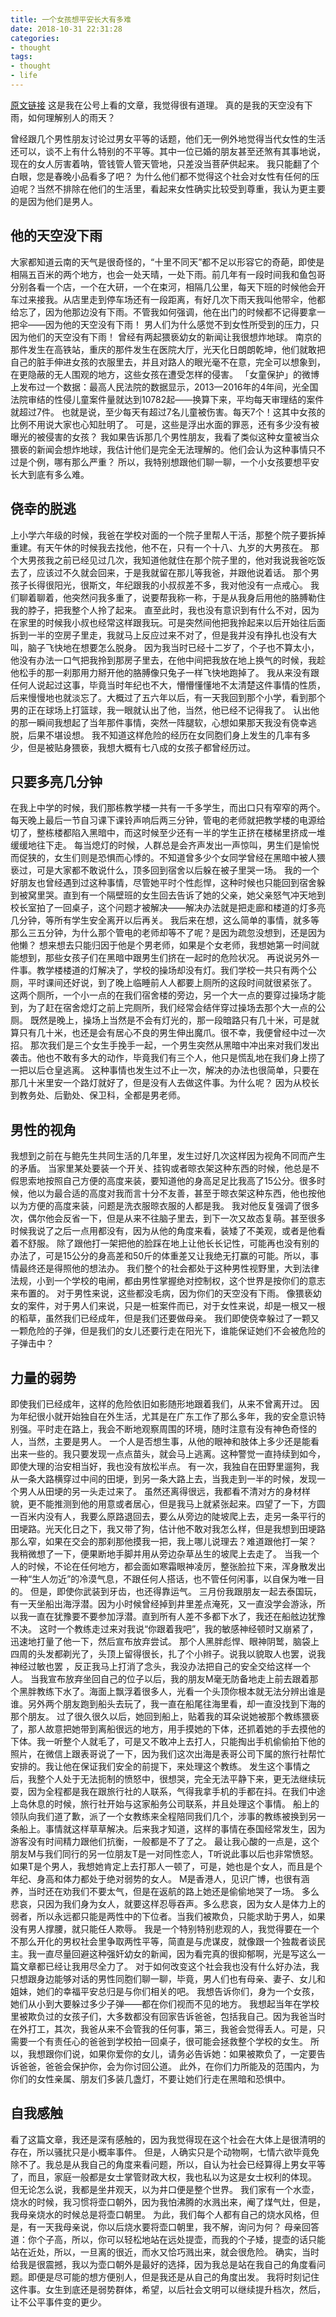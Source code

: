 ```yaml
---
title: 一个女孩想平安长大有多难
date: 2018-10-31 22:31:28
categories:
- thought
tags:
- thought
- life
---
```

[原文链接](https://mp.weixin.qq.com/s/eiGJcMN48gXohzAbGHgzmg)
这是我在公号上看的文章，我觉得很有道理。
真的是我的天空没有下雨，如何理解别人的雨天？
<!-- more -->
曾经跟几个男性朋友讨论过男女平等的话题，他们无一例外地觉得当代女性的生活还可以，谈不上有什么特别的不平等。其中一位已婚的朋友甚至还煞有其事地说，现在的女人厉害着呐，管钱管人管天管地，只差没当菩萨供起来。
我只能翻了个白眼，您是春晚小品看多了吧？
为什么他们都不觉得这个社会对女性有任何的压迫呢？当然不排除在他们的生活里，看起来女性确实比较受到尊重，我认为更主要的是因为他们是男人。
## 他的天空没下雨
大家都知道云南的天气是很奇怪的，“十里不同天”都不足以形容它的奇葩，即使是相隔五百米的两个地方，也会一处天晴，一处下雨。前几年有一段时间我和鱼包哥分别各看一个店，一个在大研，一个在束河，相隔几公里，每天下班的时候他会开车过来接我。从店里走到停车场还有一段距离，有好几次下雨天我叫他带伞，他都给忘了，因为他那边没有下雨。不管我如何强调，他在出门的时候都不记得要拿一把伞——因为他的天空没有下雨！
男人们为什么感觉不到女性所受到的压力，只因为他们的天空没有下雨！
曾经有两起猥亵幼女的新闻让我很想炸地球。
南京的那件发生在高铁站，重庆的那件发生在医院大厅，光天化日朗朗乾坤，他们就敢把自己的脏手伸进女孩的衣服里去，并且对路人的眼光毫不在意，完全可以想象到，在更隐蔽的无人围观的地方，这些女孩在遭受怎样的侵害。
「女童保护」的微博上发布过一个数据：最高人民法院的数据显示，2013—2016年的4年间，光全国法院审结的性侵儿童案件量就达到10782起——换算下来，平均每天审理结的案件就超过7件。
也就是说，至少每天有超过7名儿童被伤害。每天7个！这其中女孩的比例不用说大家也心知肚明了。
可是，这些是浮出水面的罪恶，还有多少没有被曝光的被侵害的女孩？
我如果告诉那几个男性朋友，我看了类似这种女童被当众猥亵的新闻会想炸地球，我估计他们是完全无法理解的。他们会认为这种事情只不过是个例，哪有那么严重？
所以，我特别想跟他们聊一聊，一个小女孩要想平安长大到底有多么难。
## 侥幸的脱逃
上小学六年级的时候，我爸在学校对面的一个院子里帮人干活，那整个院子要拆掉重建。有天午休的时候我去找他，他不在，只有一个十八、九岁的大男孩在。
那个大男孩我之前已经见过几次，我知道他就住在那个院子里的，他对我说我爸吃饭去了，应该过不久就会回来，于是我就留在那儿等我爸，并跟他说着话。
那个男孩子长得很阳光，很斯文，年纪跟我的小叔叔差不多，我对他没有一点戒心。
我们聊着聊着，他突然问我多重了，说要帮我称一称，于是从我身后用他的胳膊勒住我的脖子，把我整个人拎了起来。
直至此时，我也没有意识到有什么不对，因为在家里的时候我小叔也经常这样跟我玩。可是突然间他把我拎起来以后开始往后面拆到一半的空房子里走，我就马上反应过来不对了，但是我并没有挣扎也没有大叫，脑子飞快地在想要怎么脱身。
因为我当时已经十二岁了，个子也不算太小，他没有办法一口气把我拎到那房子里去，在他中间把我放在地上换气的时候，我趁他松手的那一刹那用力掰开他的胳膊像只兔子一样飞快地跑掉了。
我从来没有跟任何人说起过这事，毕竟当时年纪也不大，懵懵懂懂地不太清楚这件事情的性质，后来慢慢地也就淡忘了。大概过了五六年以后，有一天我回到那个小学，看到那个男的正在球场上打篮球，我一眼就认出了他，当然，他已经不记得我了。
认出他的那一瞬间我想起了当年那件事情，突然一阵腿软，心想如果那天我没有侥幸逃脱，后果不堪设想。
我不知道这样危险的经历在女同胞们身上发生的几率有多少，但是被贴身猥亵，我想大概有七八成的女孩子都曾经历过。
## 只要多亮几分钟
在我上中学的时候，我们那栋教学楼一共有一千多学生，而出口只有窄窄的两个。每天晚上最后一节自习课下课铃声响后两三分钟，管电的老师就把教学楼的电源给切了，整栋楼都陷入黑暗中，而这时候至少还有一半的学生正挤在楼梯里挤成一堆缓缓地往下走。
每当熄灯的时候，人群总是会齐声发出一声惊叫，男生们是愉悦而促狭的，女生们则是恐惧而心悸的。不知道曾多少个女同学曾经在黑暗中被人猥亵过，可是大家都不敢说什么，顶多回到宿舍以后躲在被子里哭一场。
我的一个好朋友也曾经遇到过这种事情，尽管她平时个性彪悍，这种时候也只能回到宿舍躲到被窝里哭。直到有一个隔壁班的女生回去告诉了她的父亲，她父亲怒气冲天地到校长室拍了一回桌子，这个问题才被解决——解决办法就是把走廊和楼道的灯多亮几分钟，等所有学生安全离开以后再关。
我后来在想，这么简单的事情，就多等那么三五分钟，为什么那个管电的老师却等不了呢？是因为疏忽没想到，还是因为他懒？
想来想去只能归因于他是个男老师，如果是个女老师，我想她第一时间就能想到，那些女孩子们在黑暗中跟男生们挤在一起时的危险状况。
再说说另外一件事。教学楼楼道的灯解决了，学校的操场却没有灯。我们学校一共只有两个公厕，平时课间还好说，到了晚上临睡前人人都要上厕所的这段时间就很紧张了。
这两个厕所，一个小一点的在我们宿舍楼的旁边，另一个大一点的要穿过操场才能到，为了赶在宿舍熄灯之前上完厕所，我们经常会结伴穿过操场去那个大一点的公厕。
既然是晚上，操场上当然是不会有灯光的，那一段暗路只有几十米，可是就算只有几十米，也还是会有居心不良的男生伸出魔爪。很不幸，我便曾经中过一次招。
那次我们是三个女生手挽手一起，一个男生突然从黑暗中冲出来对我们发出袭击。他也不敢有多大的动作，毕竟我们有三个人，他只是慌乱地在我们身上捞了一把以后仓皇逃离。
这种事情也发生过不止一次，解决的办法也很简单，只要在那几十米里安一个路灯就好了，但是没有人去做这件事。为什么呢？
因为从校长到教务处、后勤处、保卫科，全都是男老师。
## 男性的视角
我想到之前在与鲍先生共同生活的几年里，发生过好几次这样因为视角不同而产生的矛盾。
当家里某处要装一个开关、挂钩或者晾衣架这种东西的时候，他总是不假思索地按照自己方便的高度来装，要知道他的身高足足比我高了15公分。很多时候，他以为最合适的高度对我而言十分不友善，甚至于晾衣架这种东西，他也按他以为方便的高度来装，问题是洗衣服晾衣服的人都是我。
我对他反复强调了很多次，偶尔他会反省一下，但是从来不往脑子里去，到下一次又故态复萌。甚至很多时候我说了之后一点用都没有，因为从他的角度来看，装矮了不美观，或者是他看着不舒服。
除了跟他打一架把他的脸踩在地上让他长长记性，可能再也没有别的办法了，可是15公分的身高差和50斤的体重差又让我绝无打赢的可能。所以，事情最终还是得照他的想法办。
我们整个的社会都处于这种男性视野里，大到法律法规，小到一个学校的电闸，都由男性掌握绝对控制权，这个世界是按你们的意志来布置的。
对于男性来说，这些都没毛病，因为你们的天空没有下雨。
像猥亵幼女的案件，对于男人们来说，只是一桩案件而已，对于女性来说，却是一根又一根的稻草，虽然我们已经成年，但是我们还要做母亲。
我们即使侥幸躲过了一颗又一颗危险的子弹，但是我们的女儿还要行走在阳光下，谁能保证她们不会被危险的子弹击中？
## 力量的弱势
即使我们已经成年，这样的危险依旧如影随形地跟着我们，从来不曾离开过。
因为年纪很小就开始独自在外生活，尤其是在广东工作了那么多年，我的安全意识特别强。平时走在路上，我会不断地观察周围的环境，随时注意有没有神色奇怪的人，当然，主要是男人。
一个人是否想生事，从他的眼神和肢体上多少还是能看出来一些的。我只要发现一点点苗头，就会马上逃离。这种警觉一直持续到如今，即使大理的治安相当好，我也没有放松半点。
有一次，我独自在田野里遛狗，我从一条大路横穿过中间的田埂，到另一条大路上去，当我走到一半的时候，发现一个男人从田埂的另一头走过来了。
虽然还离得很远，我都看不清对方的身材样貌，更不能推测到他的用意或者居心，但是我马上就紧张起来。四望了一下，方圆一百米内没有人，我要么原路退回去，要么从旁边的陡坡爬上去，走另一条平行的田埂路。光天化日之下，我又带了狗，估计他不敢对我怎么样，但是我想到田埂路那么窄，如果在交会的那刹那他摸我一把，我上哪儿说理去？难道跟他打一架？
我稍微想了一下，便果断地手脚并用从旁边杂草丛生的坡爬上去走了。
当我一个人的时候，不论在任何地方，都会面如寒霜眼神凌厉，整张脸拉下来，浑身散发出一种“生人勿近”的冷漠气息，不跟任何人搭话，也不管任何闲事，以自保为唯一目的。
但是，即使你武装到牙齿，也还得靠运气。
三月份我跟朋友一起去泰国玩，有一天坐船出海浮潜。因为小时候曾经掉到井里差点淹死，又一直没学会游泳，所以我一直在犹豫要不要参加浮潜。直到所有人差不多都下水了，我还在船舷边犹豫不决。
这时一个教练走过来对我说“你跟着我吧”，我的敏感神经顿时又崩紧了，迅速地打量了他一下，然后宣布放弃尝试。
那个人黑胖彪悍、眼神阴鹫，脑袋上四周的头发都剃光了，头顶上留得很长，扎了个小辫子。说我以貌取人也罢，说我神经过敏也罢 ，反正我马上打消了念头，我没办法把自己的安全交给这样一个人。
当我宣布放弃坐回自己的位子以后，我的朋友M毫无防备地走上前去跟着那个黑胖教练下水了。海面上飘浮着很多人，光看一个头顶你根本就无法分辨出谁是谁。另外两个朋友跑到船头去玩了，我一直在船尾往海里看，却一直没找到下海的那个朋友。
过了很久很久以后，她回到船上，贴着我的耳朵说她被那个教练猥亵了，那人故意把她带到离船很远的地方，用手摸她的下体，还抓着她的手去摸他的下体。我一听整个人就毛了，可是又不敢冲上去打人，只能掏出手机偷偷拍下他的照片，在微信上跟表哥说了一下，因为我们这次出海是表哥公司下属的旅行社帮忙安排的。我让他在保证我们安全的前提下，来处理这个教练。
发生这个事情之后，我整个人处于无法扼制的愤怒中，很想哭，完全无法平静下来，更无法继续玩耍，因为全程都是我在跟旅行社的人联系，气得我拿手机的手都在抖。在我们中途上岛休息的时候，旅行社开始与这家船务公司联系，并且处理这个事情。
船上的领队向我们道了歉，派了一个女教练来全程陪同我们几个，涉事的教练被换到另一条船上。事情就这样草草解决。后来我才知道，这样的事情在泰国经常发生，因为游客没有时间精力跟他们抗衡，一般都是不了了之。
最让我心酸的一点是，这个朋友M与我们同行的另一位朋友T是一对同性恋人，T听说此事以后也非常愤怒。如果T是个男人，我想她肯定上去打那人一顿了，可是，她也是个女人，而且是个年纪、身高和体力都处于绝对弱势的女人。
M是香港人，见识广博，也很有涵养，当时还在劝我们不要太气，但是在返航的路上她还是偷偷地哭了一场。
多么悲哀，只因为我们身为女人，就要这样忍辱吞声。多么悲哀，因为女人是体力上的弱者，所以永远都只能是两性中的下位者。当我们被欺负，只能求助于男人，如果没有男人撑腰，就只能任人欺辱。
我是一个特别特别悲观的人，我觉得要在一个不那么开化的男权社会里争取两性平等，简直是与虎谋皮，就像跟一个独裁者谈民主。我一直尽量回避这种强奸幼女的新闻，因为看完真的很抑郁啊，光是写这么一篇文章都已经让我用尽全力了。
对于如何改变这个社会我也没有什么好办法，我只想跟身边能够对话的男性同胞们聊一聊，毕竟，男人们也有母亲、妻子、女儿和姐妹，她们的幸福平安总归是与你们相关的吧。
我想告诉你们，身为一个女孩，她们从小到大要躲过多少子弹——都在你们视而不见的地方。
我想起当年在学校里被欺负过的女孩子们，大多数都没有回家告诉爸爸，包括我自己。因为我爸当时在外打工，其次，我爸从来不会管我的任何事，第三，我爸会觉得丢人。可是，只需要一个有责任心的爸爸到学校拍一回桌子，很可能会拯救整个学校的女生。
所以，我想跟你们说，如果你爱你的女儿，请务必告诉她：如果被欺负了，一定要告诉爸爸，爸爸会保护你，会为你讨回公道。
此外，在你们力所能及的范围内，为你们的女性亲属、朋友们多装几盏灯，不要让她们行走在黑暗和恐惧中。
## 自我感触
看了这篇文章，我还是深有感触的，因为我觉得现在这个社会在大体上是很清明的存在，所以骚扰只是小概率事件。
但是，人确实只是个动物啊，七情六欲毕竟免除不了。我总是从我自己的角度来看问题，所以，自认为社会已经算得上男女平等了，而且，家庭一般都是女士掌管财政大权，我也私以为这是女士权利的体现。
但无论怎么说，我都是坐井观天，以为井口便是整个世界。
我们家有一个水壶，烧水的时候，我习惯将壶口朝外，因为我怕沸腾的水溅出来，阉了煤气灶，但是，我母亲烧水的时候总是将壶口朝里。
为此，我们每个人都有自己的烧水风格，但是，有一天我母亲说，你以后烧水要将壶口朝里，我不解，询问为何？
母亲回答道：你个子高，所以，你可以轻松地站在远处提壶，而我的个子矮，提壶的话只能站在近处，所以，一旦离的很近，而水又恰巧溅出来，就会很危险。
确实，当时给我是很震撼，我以为壶口朝外是最好的选择，因为我总是站在我自己的角度看问题。即便是尽可能的想方便别人，但是我还是从自己的角度出发。
我将时刻记住这件事。女生到底还是弱势群体，希望，以后社会文明可以继续提升档次，然后，让不公平事件变的更少。